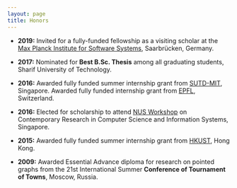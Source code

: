 ```yaml
---
layout: page
title: Honors
---
```

- <b>2019:</b> Invited for a fully-funded fellowship as a visiting scholar at the <a href="https://machineteaching.mpi-sws.org/index.html"> Max Planck Institute for Software Systems</a>, Saarbrücken, Germany. 

- <b>2017:</b> Nominated for <b>Best B.Sc. Thesis</b> among all graduating students, Sharif University of Technology.

- <b>2016:</b> Awarded fully funded summer internship grant from <a href="http://www.sutd.edu.sg/About-Us/Collaborations/MIT">SUTD-MIT</a>, Singapore.
Awarded fully funded internship grant from <a href="https://www.epfl.ch/">EPFL</a>, Switzerland.

- <b>2016:</b> Elected for scholarship to attend <a href= "http://www.nus.edu.sg/">NUS Workshop</a> on Contemporary Research in Computer Science and Information Systems, Singapore.

- <b>2015:</b> Awarded fully funded summer internship grant from <a href="http://www.ust.hk/">HKUST</a>, Hong Kong.

- <b>2009:</b> Awarded Essential Advance diploma for research on pointed graphs from the 21st International Summer
<b>Conference of Tournament of Towns</b>, Moscow, Russia. 


<!--
My name is Inigo Montoya. I have the following qualities:

- I rock a great mustache
- I'm extremely loyal to my family

What else do you need?

### my history

To be honest, I'm having some trouble remembering right now, so why don't you just watch [my movie](http://en.wikipedia.org/wiki/The_Princess_Bride_%28film%29) and it will answer **all** your questions. -->
